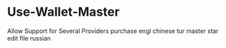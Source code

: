 # Use-Wallet-Master
Allow Support for Several Providers
purchase
engl
chinese
tur
master
star
edit file
russian
